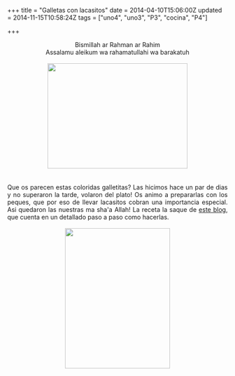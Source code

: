 +++
title = "Galletas con lacasitos"
date = 2014-04-10T15:06:00Z
updated = 2014-11-15T10:58:24Z
tags = ["uno4", "uno3", "P3", "cocina", "P4"]

+++

<div dir="ltr" style="text-align: left;" trbidi="on"><div class="separator" style="clear: both; text-align: center;">Bismillah ar Rahman ar Rahim</div><div class="separator" style="clear: both; text-align: center;">Assalamu aleikum wa rahamatullahi wa barakatuh</div><div class="separator" style="clear: both; text-align: center;"><br /></div><div class="separator" style="clear: both; text-align: center;"><a href="http://lh4.ggpht.com/-PC3a_E-L9G0/U0W2NcR5qlI/AAAAAAAAGt0/aLqshtG3MMs/s1600/2014-04-07-22-38-35_deco.jpg" imageanchor="1" style="margin-left: 1em; margin-right: 1em;"> <img border="0" src="http://lh4.ggpht.com/-PC3a_E-L9G0/U0W2NcR5qlI/AAAAAAAAGt0/aLqshtG3MMs/s640/2014-04-07-22-38-35_deco.jpg" height="240" width="320" /> </a> </div><div class="separator" style="clear: both; text-align: center;"></div><a name='more'></a><br /><br /><div class="separator" style="clear: both; text-align: justify;">Que os parecen estas coloridas galletitas? Las hicimos hace un par de dias y no superaron la tarde, volaron del plato! Os animo a prepararlas con los peques, que por eso de llevar lacasitos cobran una importancia especial. Asi quedaron las nuestras ma sha'a Allah! La receta la saque de <a href="http://cocinandoentreolivos.blogspot.com/2010/10/galletas-de-lacasitos-paso-paso.html" target="_blank">este blog</a>, que cuenta en un detallado paso a paso como hacerlas.</div><div class="separator" style="clear: both; text-align: center;"><br /></div><div class="separator" style="clear: both; text-align: center;"><a href="http://lh3.ggpht.com/-tZbwFk8AOa4/U0W2VmkPfCI/AAAAAAAAGt8/aAnnXKyRyi8/s1600/2014-04-07-15-49-57_deco.jpg" imageanchor="1" style="margin-left: 1em; margin-right: 1em;"> <img border="0" src="http://lh3.ggpht.com/-tZbwFk8AOa4/U0W2VmkPfCI/AAAAAAAAGt8/aAnnXKyRyi8/s640/2014-04-07-15-49-57_deco.jpg" height="320" width="240" /> </a> </div></div>
